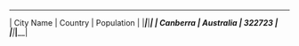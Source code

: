  ____________________________________ 
| City Name | Country   | Population |
|___________|___________|____________|
| Canberra  | Australia | 322723     |
|___________|___________|____________|